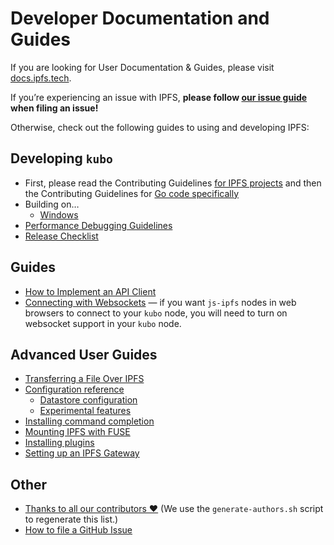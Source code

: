 # Developer Documentation and Guides

If you are looking for User Documentation & Guides, please visit [docs.ipfs.tech](https://docs.ipfs.tech/).

If you’re experiencing an issue with IPFS, **please follow [our issue guide](github-issue-guide.md) when filing an issue!**

Otherwise, check out the following guides to using and developing IPFS:

## Developing `kubo`

- First, please read the Contributing Guidelines [for IPFS projects](https://github.com/ipfs/community/blob/master/CONTRIBUTING.md) and then the Contributing Guidelines for [Go code specifically](https://github.com/ipfs/community/blob/master/CONTRIBUTING_GO.md)
- Building on…
    - [Windows](windows.md)
- [Performance Debugging Guidelines](debug-guide.md)
- [Release Checklist](releases.md)

## Guides

- [How to Implement an API Client](implement-api-bindings.md)
- [Connecting with Websockets](transports.md) — if you want `js-ipfs` nodes in web browsers to connect to your `kubo` node, you will need to turn on websocket support in your `kubo` node.

## Advanced User Guides

- [Transferring a File Over IPFS](file-transfer.md)
- [Configuration reference](config.md)
    - [Datastore configuration](datastores.md)
    - [Experimental features](experimental-features.md)
- [Installing command completion](command-completion.md)
- [Mounting IPFS with FUSE](fuse.md)
- [Installing plugins](plugins.md)
- [Setting up an IPFS Gateway](https://github.com/spknetwork/kubo/blob/master/docs/gateway.md)

## Other

- [Thanks to all our contributors ❤️](AUTHORS) (We use the `generate-authors.sh` script to regenerate this list.)
- [How to file a GitHub Issue](github-issue-guide.md)
